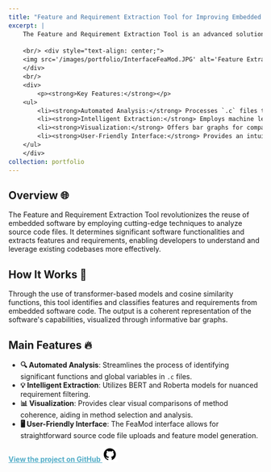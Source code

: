```yaml
---
title: "Feature and Requirement Extraction Tool for Improving Embedded Software Reuse"
excerpt: |
    The Feature and Requirement Extraction Tool is an advanced solution for analyzing embedded software, identifying significant functions, and extracting functional and non-functional requirements. Designed to work with `.c` files, this tool utilizes state-of-the-art natural language processing techniques to filter and visualize requirements, enhancing the process of software reuse.
    
    <br/> <div style="text-align: center;">
    <img src='/images/portfolio/InterfaceFeaMod.JPG' alt='Feature Extraction Results' style='width: 400px; display: inline-block;'>
    </div>
    <br/>
    <div>
        <p><strong>Key Features:</strong></p>
    <ul>
        <li><strong>Automated Analysis:</strong> Processes `.c` files to discover features and requirements effectively.</li>
        <li><strong>Intelligent Extraction:</strong> Employs machine learning models like BERT and Roberta for accurate requirement filtering.</li>
        <li><strong>Visualization:</strong> Offers bar graphs for comparative coherence analysis, enhancing interpretability of results.</li>
        <li><strong>User-Friendly Interface:</strong> Provides an intuitive interface for easy management and visualization of feature models.</li>
    </ul>
    </div>
collection: portfolio
---
```


## Overview 🌐
The Feature and Requirement Extraction Tool revolutionizes the reuse of embedded software by employing cutting-edge techniques to analyze source code files. It determines significant software functionalities and extracts features and requirements, enabling developers to understand and leverage existing codebases more effectively.

## How It Works 🧐
Through the use of transformer-based models and cosine similarity functions, this tool identifies and classifies features and requirements from embedded software code. The output is a coherent representation of the software's capabilities, visualized through informative bar graphs.

## Main Features 🔥
- **🔍 Automated Analysis**: Streamlines the process of identifying significant functions and global variables in `.c` files.
- **💡 Intelligent Extraction**: Utilizes BERT and Roberta models for nuanced requirement filtering.
- **📊 Visualization**: Provides clear visual comparisons of method coherence, aiding in method selection and analysis.
- **🖥️ User-Friendly Interface**: The FeaMod interface allows for straightforward source code file uploads and feature model generation.

<a href="https://github.com/mdalmaruf/Feature-and-Requirements-Extraction.git" style="color:#52adc8;"><strong>View the project on GitHub ![GitHub](/images/icons8-github-30.png)</strong></a>
